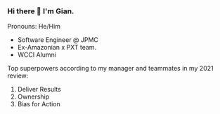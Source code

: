 ### Hi there 👋 I'm Gian.

Pronouns: He/Him

- Software Engineer @ JPMC
- Ex-Amazonian x PXT team. 
- WCCI Alumni

Top superpowers according to my manager and teammates in my 2021 review:

1. Deliver Results
2. Ownership
3. Bias for Action

<!--
**gianramirez/gianramirez** is a ✨ _special_ ✨ repository because its `README.md` (this file) appears on your GitHub profile.

Here are some ideas to get you started:

- 🔭 I’m currently working on ...
- 🌱 I’m currently learning ...
- 👯 I’m looking to collaborate on ...
- 🤔 I’m looking for help with ...
- 💬 Ask me about ...
- 📫 How to reach me: ...
- 😄 Pronouns: ...
- ⚡ Fun fact: ...
-->
